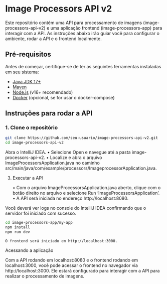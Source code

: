 # Image Processors API v2

Este repositório contém uma API para processamento de imagens (image-processors-api-v2) e uma aplicação frontend (image-processors-app) para interagir com a API. As instruções abaixo irão guiar você para configurar o ambiente, rodar a API e o frontend localmente.

## Pré-requisitos

Antes de começar, certifique-se de ter as seguintes ferramentas instaladas em seu sistema:

- [Java JDK 17+](https://www.oracle.com/java/technologies/javase-jdk17-downloads.html)
- [Maven](https://maven.apache.org/install.html)
- [Node.js](https://nodejs.org/en/download/) (v16+ recomendado)
- [Docker](https://www.docker.com/products/docker-desktop) (opcional, se for usar o docker-compose)

## Instruções para rodar a API

### 1. Clone o repositório

```bash
git clone https://github.com/seu-usuario/image-processors-api-v2.git
cd image-processors-api-v2
```

Abra o IntelliJ IDEA.
•	Selecione Open e navegue até a pasta image-processors-api-v2.
•	Localize e abra o arquivo ImageProcessorsApplication.java no caminho src/main/java/com/example/processors/ImageprocessorApplication.java.

3. Executar a API

	•	Com o arquivo ImageProcessorsApplication.java aberto, clique com o botão direito no arquivo e selecione Run ‘ImageProcessorsApplication’.
	•	A API será iniciada no endereço http://localhost:8080.

Você deverá ver logs no console do IntelliJ IDEA confirmando que o servidor foi iniciado com sucesso.

```bash
cd image-processors-app/my-app
npm install
npm run dev
```
	O frontend será iniciado em http://localhost:3000.

Acessando a aplicação

Com a API rodando em localhost:8080 e o frontend rodando em localhost:3000, você pode acessar o frontend no navegador via http://localhost:3000. Ele estará configurado para interagir com a API para realizar o processamento de imagens.

